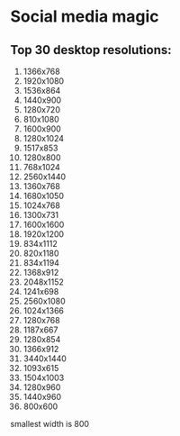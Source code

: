 Social media magic
========


## Top 30 desktop resolutions:

1.  1366x768
2.  1920x1080
3.  1536x864
4.  1440x900
5.  1280x720
6.  810x1080
7.  1600x900
8.  1280x1024
9.  1517x853
10. 1280x800
11. 768x1024
12. 2560x1440
13. 1360x768
14. 1680x1050
15. 1024x768
16. 1300x731
17. 1600x1600
18. 1920x1200
19. 834x1112
20. 820x1180
21. 834x1194
22. 1368x912
23. 2048x1152
24. 1241x698
25. 2560x1080
26. 1024x1366
27. 1280x768
28. 1187x667
29. 1280x854
30. 1366x912
31. 3440x1440
32. 1093x615
33. 1504x1003
34. 1280x960
35. 1440x960
36. 800x600

smallest width is 800
